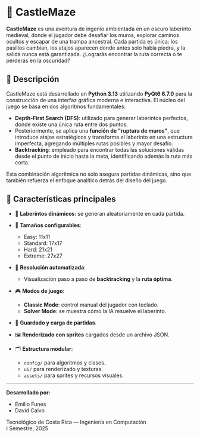 # 🏰 CastleMaze

**CastleMaze** es una aventura de ingenio ambientada en un oscuro laberinto medieval, donde el jugador debe desafiar los muros, explorar caminos ocultos y escapar de una trampa ancestral. Cada partida es única: los pasillos cambian, los atajos aparecen donde antes solo había piedra, y la salida nunca está garantizada. ¿Lograrás encontrar la ruta correcta o te perderás en la oscuridad?

## 🎯 Descripción

CastleMaze está desarrollado en **Python 3.13** utilizando **PyQt6 6.7.0** para la construcción de una interfaz gráfica moderna e interactiva. El núcleo del juego se basa en dos algoritmos fundamentales:

- **Depth-First Search (DFS)**: utilizado para generar laberintos perfectos, donde existe una única ruta entre dos puntos.
- Posteriormente, se aplica una **función de "ruptura de muros"**, que introduce atajos estratégicos y transforma el laberinto en una estructura imperfecta, agregando múltiples rutas posibles y mayor desafío.
- **Backtracking**: empleado para encontrar todas las soluciones válidas desde el punto de inicio hasta la meta, identificando además la ruta más corta.

Esta combinación algorítmica no solo asegura partidas dinámicas, sino que también refuerza el enfoque analítico detrás del diseño del juego.

## 🧠 Características principales

- 🔄 **Laberintos dinámicos**: se generan aleatoriamente en cada partida.
- 📐 **Tamaños configurables**:
  - Easy: 11x11
  - Standard: 17x17
  - Hard: 21x21
  - Extreme: 27x27
    
- 🧭 **Resolución automatizada**:
  - Visualización paso a paso de **backtracking** y la **ruta óptima**.

- 🎮 **Modos de juego**:
  - **Classic Mode**: control manual del jugador con teclado.
  - **Solver Mode**: se muestra cómo la IA resuelve el laberinto.
    
- 💾 **Guardado y carga de partidas**.
  
- 🖼️ **Renderizado con sprites** cargados desde un archivo JSON.
  
- 🗂️ **Estructura modular**:
  - `config/` para algoritmos y clases.
  - `ui/` para renderizado y texturas.
  - `assets/` para sprites y recursos visuales.

---

**Desarrollado por:**  
- Emilio Funes  
- David Calvo  

Tecnológico de Costa Rica — Ingeniería en Computación  
I Semestre, 2025
